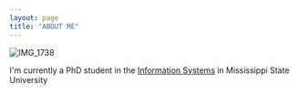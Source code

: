 ```yaml
---
layout: page
title: "ABOUT ME"
---
```



![IMG_1738](https://user-images.githubusercontent.com/88603362/128640599-3591d32a-677b-46ad-89f1-2d065c78b658.JPG)




I'm currently a PhD student in the [Information Systems](https://www.business.msstate.edu/academics/department-management-information-systems/business-information-systems) in Mississippi State University
